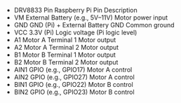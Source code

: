 
  - DRV8833 Pin	Raspberry Pi Pin	Description
  - VM	External Battery (e.g., 5V–11V)	Motor power input
  - GND	GND (Pi) + External Battery GND	Common ground
  - VCC	3.3V (Pi)	Logic voltage (Pi logic level)
  - A1	Motor A Terminal 1	Motor output
  - A2	Motor A Terminal 2	Motor output
  - B1	Motor B Terminal 1	Motor output
  - B2	Motor B Terminal 2	Motor output
  - AIN1	GPIO (e.g., GPIO17)	Motor A control
  - AIN2	GPIO (e.g., GPIO27)	Motor A control
  - BIN1	GPIO (e.g., GPIO22)	Motor B control
  - BIN2	GPIO (e.g., GPIO23)	Motor B control


